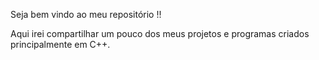 Seja bem vindo ao meu repositório !! 

Aqui irei compartilhar um pouco dos meus projetos e programas criados principalmente em C++.